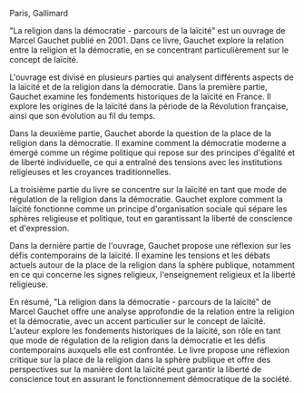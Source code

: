 Paris, Gallimard

"La religion dans la démocratie - parcours de la laïcité" est un ouvrage de Marcel Gauchet publié en 2001. Dans ce livre, Gauchet explore la relation entre la religion et la démocratie, en se concentrant particulièrement sur le concept de laïcité.

L'ouvrage est divisé en plusieurs parties qui analysent différents aspects de la laïcité et de la religion dans la démocratie. Dans la première partie, Gauchet examine les fondements historiques de la laïcité en France. Il explore les origines de la laïcité dans la période de la Révolution française, ainsi que son évolution au fil du temps.

Dans la deuxième partie, Gauchet aborde la question de la place de la religion dans la démocratie. Il examine comment la démocratie moderne a émergé comme un régime politique qui repose sur des principes d'égalité et de liberté individuelle, ce qui a entraîné des tensions avec les institutions religieuses et les croyances traditionnelles.

La troisième partie du livre se concentre sur la laïcité en tant que mode de régulation de la religion dans la démocratie. Gauchet explore comment la laïcité fonctionne comme un principe d'organisation sociale qui sépare les sphères religieuse et politique, tout en garantissant la liberté de conscience et d'expression.

Dans la dernière partie de l'ouvrage, Gauchet propose une réflexion sur les défis contemporains de la laïcité. Il examine les tensions et les débats actuels autour de la place de la religion dans la sphère publique, notamment en ce qui concerne les signes religieux, l'enseignement religieux et la liberté religieuse.

En résumé, "La religion dans la démocratie - parcours de la laïcité" de Marcel Gauchet offre une analyse approfondie de la relation entre la religion et la démocratie, avec un accent particulier sur le concept de laïcité. L'auteur explore les fondements historiques de la laïcité, son rôle en tant que mode de régulation de la religion dans la démocratie et les défis contemporains auxquels elle est confrontée. Le livre propose une réflexion critique sur la place de la religion dans la sphère publique et offre des perspectives sur la manière dont la laïcité peut garantir la liberté de conscience tout en assurant le fonctionnement démocratique de la société.